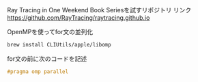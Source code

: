 Ray Tracing in One Weekend Book Seriesを試すリポジトリ
リンク
https://github.com/RayTracing/raytracing.github.io

OpenMPを使ってfor文の並列化
```bash
brew install CLIUtils/apple/libomp
```
for文の前に次のコードを記述

```c
#pragma omp parallel
```